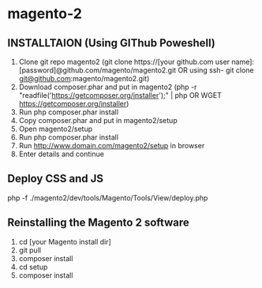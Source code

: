 magento-2
=========
INSTALLTAION (Using GIThub Poweshell)
--------------
1. Clone git repo magento2 (git clone https://[your github.com user name]:[password]@github.com/magento/magento2.git OR using ssh- git clone git@github.com:magento/magento2.git)
2. Download composer.phar and put in magento2 (php -r "readfile('https://getcomposer.org/installer');" | php OR WGET https://getcomposer.org/installer)
3. Run php composer.phar install
4. Copy composer.phar and put in magento2/setup
5. Open magento2/setup
6. Run php composer.phar install
7. Run http://www.domain.com/magento2/setup in browser
8. Enter details and continue

Deploy CSS and JS
------------------
php -f ./magento2/dev/tools/Magento/Tools/View/deploy.php

Reinstalling the Magento 2 software
--------------
1. cd [your Magento install dir]
2. git pull
3. composer install
4. cd setup
5. composer install